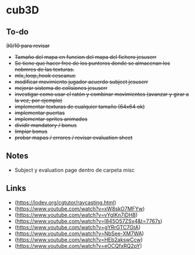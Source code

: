 # cub3D

## To-do

~~30/10 para revisar~~
* ~~Tamaño del mapa en funcion del mapa del fichero jesuserr~~
* ~~Se tiene que hacer free de los punteros donde se almacenan los nobmres de las texturas.~~ 
* ~~mlx_loop_hook cescanue~~
* ~~modificar movimiento jugador acuerdo subject jesuserr~~
* ~~mejorar sistema de colisiones jesuserr~~
* ~~investigar como usar el ratón y combinar movimientos (avanzar y girar a la vez, por ejemplo)~~
* ~~implementar texturas de cualquier tamaño (64x64 ok)~~
* ~~implementar puertas~~
* ~~implementar sprites animados~~
* ~~dividir mandatory / bonus~~
* ~~limpiar bonus~~
* ~~probar mapas / errores / revisar evaluation sheet~~

## Notes

- Subject y evaluation page dentro de carpeta misc

## Links

- (https://lodev.org/cgtutor/raycasting.html)  
- (https://www.youtube.com/watch?v=xW8skO7MFYw)  
- (https://www.youtube.com/watch?v=vYgIKn7iDH8)  
- (https://www.youtube.com/watch?v=I845O57ZSy4&t=7767s)  
- (https://www.youtube.com/watch?v=gYRrGTC7GtA)  
- (https://www.youtube.com/watch?v=NbSee-XM7WA)  
- (https://www.youtube.com/watch?v=HEb2akswCcw)  
- (https://www.youtube.com/watch?v=eOCQfxRQ2pY)